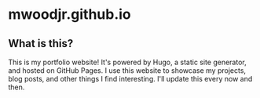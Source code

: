 # mwoodjr.github.io

## What is this?

This is my portfolio website! It's powered by Hugo, a static site generator, and hosted on GitHub Pages. I use this website to showcase my projects, blog posts, and other things I find interesting. I'll update this every now and then.
